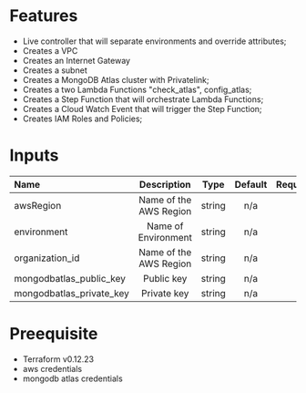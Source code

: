 # Features

* Live controller that will separate environments and override attributes;
* Creates a VPC
* Creates an Internet Gateway
* Creates a subnet 
* Creates a MongoDB Atlas cluster with Privatelink; 
* Creates a two Lambda Functions "check_atlas", config_atlas;
* Creates a Step Function that will orchestrate Lambda Functions;
* Creates a Cloud Watch Event that will trigger the Step Function;
* Creates IAM Roles and Policies;

# Inputs

| Name                     | Description            |  Type  | Default | Required |
| :---                     |    :----:              |  :---: |  :---:  |      ---:|
| awsRegion                | Name of the AWS Region | string |   n/a   |   yes    |
| environment              | Name of Environment    | string |   n/a   |   yes    |
| organization_id          | Name of the AWS Region | string |   n/a   |   yes    |
| mongodbatlas_public_key  | Public key             | string |   n/a   |   yes    |
| mongodbatlas_private_key | Private key            | string |   n/a   |   yes    |
  
# Preequisite

* Terraform v0.12.23
* aws credentials
* mongodb atlas credentials
